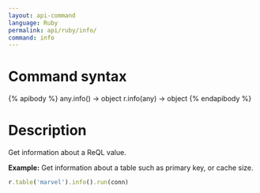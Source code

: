 ```yaml
---
layout: api-command
language: Ruby
permalink: api/ruby/info/
command: info
---
```


# Command syntax #

{% apibody %}
any.info() &rarr; object
r.info(any) &rarr; object
{% endapibody %}

# Description #

Get information about a ReQL value.

__Example:__ Get information about a table such as primary key, or cache size.

```rb
r.table('marvel').info().run(conn)
```


